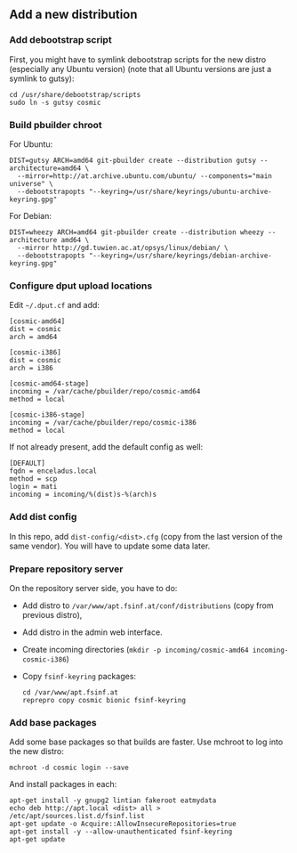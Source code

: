 ## Add a new distribution


### Add debootstrap script

First, you might have to symlink debootstrap scripts for the new distro
(especially any Ubuntu version) (note that all Ubuntu versions are just a
symlink to gutsy):

```
cd /usr/share/debootstrap/scripts
sudo ln -s gutsy cosmic
```

### Build pbuilder chroot

For Ubuntu:

```
DIST=gutsy ARCH=amd64 git-pbuilder create --distribution gutsy --architecture=amd64 \
  --mirror=http://at.archive.ubuntu.com/ubuntu/ --components="main universe" \
  --debootstrapopts "--keyring=/usr/share/keyrings/ubuntu-archive-keyring.gpg"
```

For Debian:

```
DIST=wheezy ARCH=amd64 git-pbuilder create --distribution wheezy --architecture amd64 \
  --mirror http://gd.tuwien.ac.at/opsys/linux/debian/ \
  --debootstrapopts "--keyring=/usr/share/keyrings/debian-archive-keyring.gpg"
```

### Configure dput upload locations

Edit `~/.dput.cf` and add:

```
[cosmic-amd64]
dist = cosmic
arch = amd64

[cosmic-i386]
dist = cosmic
arch = i386

[cosmic-amd64-stage]
incoming = /var/cache/pbuilder/repo/cosmic-amd64
method = local

[cosmic-i386-stage]
incoming = /var/cache/pbuilder/repo/cosmic-i386
method = local
```

If not already present, add the default config as well:

```
[DEFAULT]
fqdn = enceladus.local
method = scp
login = mati
incoming = incoming/%(dist)s-%(arch)s
```

### Add dist config

In this repo, add `dist-config/<dist>.cfg` (copy from the last version of the
same vendor). You will have to update some data later.

### Prepare repository server

On the repository server side, you have to do:

* Add distro to `/var/www/apt.fsinf.at/conf/distributions` (copy from previous
  distro),
* Add distro in the admin web interface.
* Create incoming directories 
  (`mkdir -p incoming/cosmic-amd64 incoming-cosmic-i386`)
* Copy `fsinf-keyring` packages:
  
  ```
  cd /var/www/apt.fsinf.at
  reprepro copy cosmic bionic fsinf-keyring
  ```

### Add base packages

Add some base packages so that builds are faster. Use mchroot to log into the
new distro:

```
mchroot -d cosmic login --save
```

And install packages in each:

```
apt-get install -y gnupg2 lintian fakeroot eatmydata
echo deb http://apt.local <dist> all > /etc/apt/sources.list.d/fsinf.list
apt-get update -o Acquire::AllowInsecureRepositories=true
apt-get install -y --allow-unauthenticated fsinf-keyring
apt-get update
```
